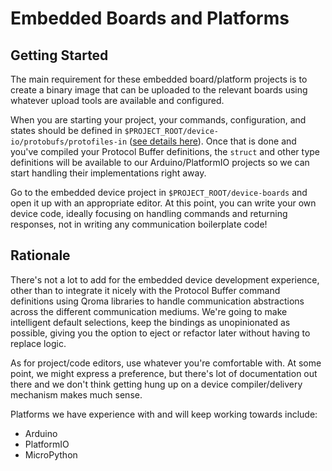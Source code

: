 # Embedded Boards and Platforms

## Getting Started

The main requirement for these embedded board/platform projects is to create a binary image that can be uploaded to the relevant boards using whatever upload tools are available and configured.

When you are starting your project, your commands, configuration, and states should be defined in `$PROJECT_ROOT/device-io/protobufs/protofiles-in` ([see details here](../device-io//protobufs/README.md)). Once that is done and you've compiled your Protocol Buffer definitions, the `struct` and other type definitions will be available to our Arduino/PlatformIO projects so we can start handling their implementations right away.

Go to the embedded device project in `$PROJECT_ROOT/device-boards` and open it up with an appropriate editor. At this point, you can write your own device code, ideally focusing on handling commands and returning responses, not in writing any communication boilerplate code!

## Rationale

There's not a lot to add for the embedded device development experience, other than to integrate it nicely with the Protocol Buffer command definitions using Qroma libraries to handle communication abstractions across the different communication mediums. We're going to make intelligent default selections, keep the bindings as unopinionated as possible, giving you the option to eject or refactor later without having to replace logic.

As for project/code editors, use whatever you're comfortable with. At some point, we might express a preference, but there's lot of documentation out there and we don't think getting hung up on a device compiler/delivery mechanism makes much sense.

Platforms we have experience with and will keep working towards include:
* Arduino
* PlatformIO
* MicroPython

